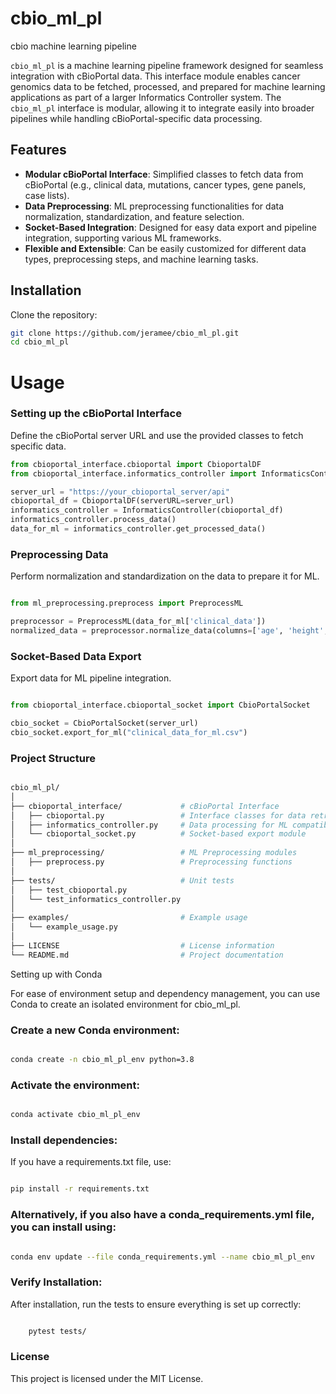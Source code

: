 # cbio_ml_pl

cbio machine learning pipeline

`cbio_ml_pl` is a machine learning pipeline framework designed for seamless integration with cBioPortal data. This interface module enables cancer genomics data to be fetched, processed, and prepared for machine learning applications as part of a larger Informatics Controller system. The `cbio_ml_pl` interface is modular, allowing it to integrate easily into broader pipelines while handling cBioPortal-specific data processing.

## Features

- **Modular cBioPortal Interface**: Simplified classes to fetch data from cBioPortal (e.g., clinical data, mutations, cancer types, gene panels, case lists).
- **Data Preprocessing**: ML preprocessing functionalities for data normalization, standardization, and feature selection.
- **Socket-Based Integration**: Designed for easy data export and pipeline integration, supporting various ML frameworks.
- **Flexible and Extensible**: Can be easily customized for different data types, preprocessing steps, and machine learning tasks.

## Installation

Clone the repository:

```bash
git clone https://github.com/jeramee/cbio_ml_pl.git
cd cbio_ml_pl
```

# Usage

### Setting up the cBioPortal Interface

Define the cBioPortal server URL and use the provided classes to fetch specific data.

```python
from cbioportal_interface.cbioportal import CbioportalDF
from cbioportal_interface.informatics_controller import InformaticsController

server_url = "https://your_cbioportal_server/api"
cbioportal_df = CbioportalDF(serverURL=server_url)
informatics_controller = InformaticsController(cbioportal_df)
informatics_controller.process_data()
data_for_ml = informatics_controller.get_processed_data()
```

### Preprocessing Data

Perform normalization and standardization on the data to prepare it for ML.

```python

from ml_preprocessing.preprocess import PreprocessML

preprocessor = PreprocessML(data_for_ml['clinical_data'])
normalized_data = preprocessor.normalize_data(columns=['age', 'height', 'weight'])
```

### Socket-Based Data Export

Export data for ML pipeline integration.

```python

from cbioportal_interface.cbioportal_socket import CbioPortalSocket

cbio_socket = CbioPortalSocket(server_url)
cbio_socket.export_for_ml("clinical_data_for_ml.csv")
```

### Project Structure

```bash

cbio_ml_pl/
│
├── cbioportal_interface/             # cBioPortal Interface
│   ├── cbioportal.py                 # Interface classes for data retrieval
│   ├── informatics_controller.py     # Data processing for ML compatibility
│   └── cbioportal_socket.py          # Socket-based export module
│
├── ml_preprocessing/                 # ML Preprocessing modules
│   ├── preprocess.py                 # Preprocessing functions
│
├── tests/                            # Unit tests
│   ├── test_cbioportal.py
│   └── test_informatics_controller.py
│
├── examples/                         # Example usage
│   └── example_usage.py
│
├── LICENSE                           # License information
└── README.md                         # Project documentation
```

Setting up with Conda

For ease of environment setup and dependency management, you can use Conda to create an isolated environment for cbio_ml_pl.

### Create a new Conda environment:

```bash

conda create -n cbio_ml_pl_env python=3.8
```

### Activate the environment:

```bash

conda activate cbio_ml_pl_env
```

### Install dependencies:

If you have a requirements.txt file, use:

```bash

pip install -r requirements.txt
```

### Alternatively, if you also have a conda_requirements.yml file, you can install using:

```bash

conda env update --file conda_requirements.yml --name cbio_ml_pl_env
```

### Verify Installation:

After installation, run the tests to ensure everything is set up correctly:

```bash

    pytest tests/
```

### License

This project is licensed under the MIT License.